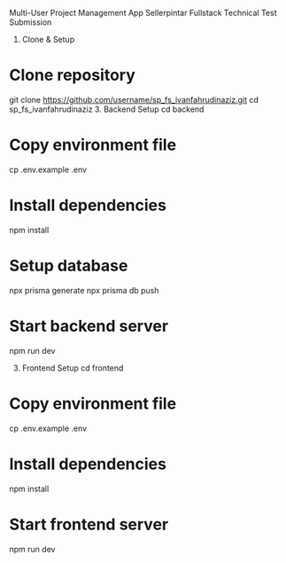 Multi-User Project Management App
Sellerpintar Fullstack Technical Test Submission

1. Clone & Setup
# Clone repository
git clone https://github.com/username/sp_fs_ivanfahrudinaziz.git
cd sp_fs_ivanfahrudinaziz
3. Backend Setup
cd backend

# Copy environment file
cp .env.example .env

# Install dependencies
npm install

# Setup database
npx prisma generate
npx prisma db push

# Start backend server
npm run dev

3. Frontend Setup
cd frontend

# Copy environment file
cp .env.example .env

# Install dependencies
npm install

# Start frontend server
npm run dev



